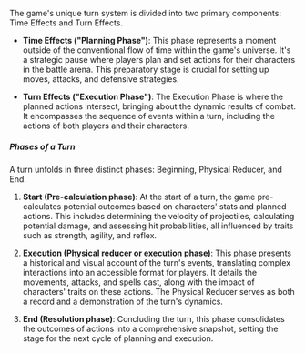 The game's unique turn system is divided into two primary components: Time Effects and Turn Effects.

- **Time Effects ("Planning Phase")**: This phase represents a moment outside of the conventional flow of time within the game's universe. It's a strategic pause where players plan and set actions for their characters in the battle arena. This preparatory stage is crucial for setting up moves, attacks, and defensive strategies.
    
- **Turn Effects ("Execution Phase")**: The Execution Phase is where the planned actions intersect, bringing about the dynamic results of combat. It encompasses the sequence of events within a turn, including the actions of both players and their characters.
##### Phases of a Turn

A turn unfolds in three distinct phases: Beginning, Physical Reducer, and End.

1. **Start (Pre-calculation phase)**: At the start of a turn, the game pre-calculates potential outcomes based on characters' stats and planned actions. This includes determining the velocity of projectiles, calculating potential damage, and assessing hit probabilities, all influenced by traits such as strength, agility, and reflex.
    
2. **Execution (Physical reducer or execution phase)**: This phase presents a historical and visual account of the turn's events, translating complex interactions into an accessible format for players. It details the movements, attacks, and spells cast, along with the impact of characters' traits on these actions. The Physical Reducer serves as both a record and a demonstration of the turn's dynamics.
    
3. **End (Resolution phase)**: Concluding the turn, this phase consolidates the outcomes of actions into a comprehensive snapshot, setting the stage for the next cycle of planning and execution.